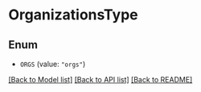 # OrganizationsType

## Enum


* `ORGS` (value: `"orgs"`)


[[Back to Model list]](../README.md#documentation-for-models) [[Back to API list]](../README.md#documentation-for-api-endpoints) [[Back to README]](../README.md)



